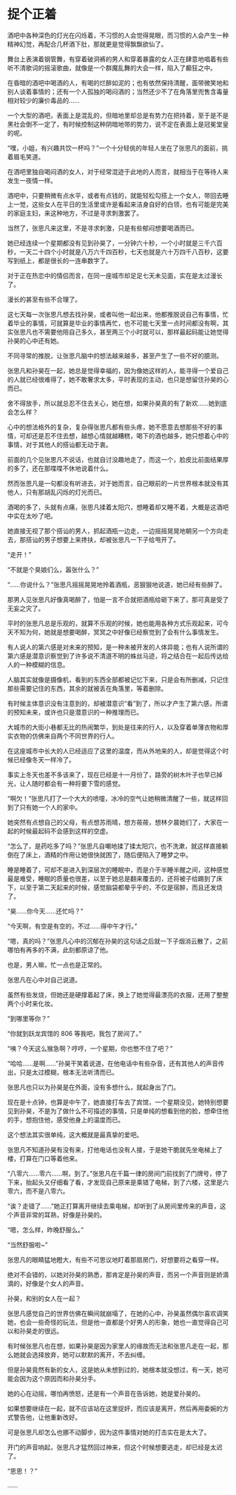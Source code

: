 # 捉个正着

酒吧中各种深色的灯光在闪烁着，不习惯的人会觉得晃眼，而习惯的人会产生一种精神幻觉，再配合几杯酒下肚，那就更是觉得飘飘欲仙了。

舞台上表演着钢管舞，有穿着破洞裤的男人和穿着暴露的女人正在肆意地唱着有些听不清歌词的摇滚歌曲，就像是一个群魔乱舞的大会一样，陷入了癫狂之中。

在昏暗的酒吧中喝酒的人，有喝的烂醉如泥的；也有依然保持清醒，面带微笑地和别人谈着事情的；还有一个人孤独的喝闷酒的；当然还少不了在角落里兜售含毒量相对较少的廉价毒品的……

一个大型的酒吧，表面上是混乱的，但暗地里却总是有势力在把持着，至于是不是黑社会倒不一定了，有时候控制这种阴暗地带的势力，说不定在表面上是冠冕堂皇的呢。

“嘿，小姐，有兴趣共饮一杯吗？”一个十分轻佻的年轻人坐在了张思凡的面前，挑着眉毛笑道。

在酒吧里独自喝闷酒的女人，对于经常混迹于此地的人而言，就相当于在等待人来发生一夜情一样。

酒吧中，只要稍微有点水平，或者有点钱的，就能轻松勾搭上一个女人，带回去睡上一觉，这些女人在平日的生活里或许是看起来洁身自好的白领，也有可能是完美的家庭主妇，来这种地方，不过是寻求刺激罢了。

当然了，张思凡来这里，不是寻求刺激，只是有些郁闷想要喝酒而已。

她已经连续一个星期都没有见到孙昊了，一分钟六十秒，一个小时就是三千六百秒，一天二十四个小时就是八万六千四百秒，七天也就是六十万四千八百秒，这要写到纸上，都是很长的一连串数字了。

对于正在热恋中的情侣而言，在同一座城市却足足七天未见面，实在是太过漫长了。

漫长的甚至有些不合理了。

这七天每一次张思凡想去找孙昊，或者叫他一起出来，他都推脱说自己有事情，忙着毕业的事情，可就算是毕业的事情再忙，也不可能七天里一点时间都没有啊，其实张思凡也不需要他陪自己多久，甚至两三个小时就可以，那样最起码能让她觉得孙昊的心中还有她。

不同寻常的推脱，让张思凡脑中的想法越来越多，甚至产生了一些不好的臆测。

张思凡和孙昊在一起，她总是觉得幸福的，因为像她这样的人，能寻得一个爱自己的人就已经很难得了，她不敢奢求太多，平时表现的主动，也只是想留住孙昊的心而已。

舍不得放手，所以就总忍不住去关心，她在想，如果孙昊真的有了新欢……她到底会怎么样？

心中的想法格外的复杂，复杂得张思凡都有些头疼，她不愿意去想那些不好的事情，可却还是忍不住去想，越想心情就越糟糕，喝下的酒也越多，她只想着心中的事情，对于其他人的搭讪都无动于衷。

前面的几个见张思凡不说话，也就自讨没趣地走了，而这一个，脸皮比前面结果厚的多了，还在那喋喋不休地说着什么。

然而张思凡是一句都没有听进去，对于她而言，自己眼前的一片世界根本就没有其他人，只有那胡乱闪烁的灯光而已。

酒喝的多了，头就有点痛，张思凡揉着太阳穴，想睡着却又睡不着，大概是这酒吧中实在太吵了吧。

她直接无视了那个搭讪的男人，抓起酒瓶一边走，一边摇摇晃晃地朝另一个方向走去，那搭讪的男子想要上来搀扶，却被张思凡一下子给甩开了。

“走开！”

“不就是个臭娘们么，嚣张什么？”

“……你说什么？”张思凡摇摇晃晃地拎着酒瓶，恶狠狠地说道，她已经有些醉了。

那男人见张思凡好像真喝醉了，怕是一言不合就把酒瓶给砸下来了，那可真是受了无妄之灾了。

平时的张思凡总是乐观的，就算不乐观的时候，她也能用各种方式乐观起来，可今天不知为何，她就是想要喝醉，冥冥之中好像已经察觉到了会有什么事情发生。

有人说人的第六感是对未来的预知，是一种未被开发的人体异能；也有人说所谓的第六感是潜意识察觉到了许多说不清道不明的蛛丝马迹，将之结合在一起后传达给人的一种模糊的信息。

人脑其实就像是摄像机，看到的东西全部都被记忆下来，只是会有所删减，只记住那些需要记住的东西，其余的就被丢在角落里，等着删除。

有时候主体意识没有注意到的，却被潜意识“看”到了，所以才产生了第六感，所谓的预知未来，或许也只是潜意识的一种推理而已。

大城市的大街小巷都无比的热闹繁华，到处是往来的行人，以及穿着单薄衣物和厚实衣物的仿佛来自两个不同世界的行人。

在这座城市中长大的人已经适应了这里的温度，而从外地来的人，却是觉得这个时候已经像冬天一样冷了。

事实上冬天也差不多该来了，现在已经是十一月份了，路旁的树木叶子也早已掉光，让人随时都会有一种将要下雪的感觉。

“啊欠！”张思凡打了一个大大的喷嚏，冰冷的空气让她稍微清醒了一些，就这样回到了只有她一个人的家中。

她突然有点想自己的父母，有点想苏雨晴，想方莜莜，想林夕晨她们了，大家在一起的时候最起码不会感到这样的空虚。

“怎么了，是药吃多了吗？”张思凡自嘲地揉了揉太阳穴，也不洗漱，就这样直接躺倒在了床上，酒精的作用让她很快就困了，随后便陷入了睡梦之中。

睡是睡着了，可却不是进入到深层次的睡眠中，而是介于半睡半醒之间，这种感觉最是难受，睡眠的质量也很差，以至于她总是翻来覆去的，还将被子给踢到了床下，以至于第二天起来的时候，感觉脑袋都晕乎乎的，不仅是宿醉，而且还发烧了。

“昊……你今天……还忙吗？”

“今天啊，有空是有空的，不过……得中午才行。”

“嗯，真的吗？”张思凡心中的沉郁在孙昊的这句话之后就一下子烟消云散了，之前哪怕有再多的不满，此刻都原谅了他。

也是，男人嘛，忙一点也是正常的。

张思凡在心中对自己说道。

虽然有些发烧，但她还是硬撑着起了床，换上了她觉得最漂亮的衣服，还用了整整两个小时来化妆。

“到哪里等你？”

“你就到跃龙宾馆的 806 等我吧，我包了房间了。”

“咦？今天这么猴急啊？哼哼，一个星期，你也憋不住了吧？”

“哈哈……是啊……”孙昊干笑着说道，在他电话中有些杂音，还有其他人的声音传出，只是太过模糊，根本无法听清而已。

张思凡也只以为孙昊是在外面，没有多想什么，就起身出了门。

现在是十点钟，也算是中午了，她直接打车去了宾馆，一个星期没见，她特别想要见到孙昊，不是为了做什么不可描述的事情，只是单纯的想看到他的脸，想牵住他的手，想抱住他，感受他身上的温度而已。

这个想法其实很单纯，这大概就是最真挚的爱吧。

张思凡不知道孙昊有没有来，打他电话也没有人接，于是她干脆就先坐电梯上了楼，打算在门口等着他来。

“八零六……零六……啊，到了。”张思凡在千篇一律的房间门前找到了门牌号，停了下来，抬起头又仔细看了看，才发现自己原来是乘错了电梯，到了六楼，这里是六零六，而不是八零六。

“诶？走错了……”她正打算离开继续去乘电梯，却听到了从房间里传来的声音，这个声音非常的耳熟，好像是孙昊的。

“嗯，怎么样，昨晚舒服么。”

“当然舒服啦~”

张思凡的眼睛猛地瞪大，有些不可思议地盯着那扇房门，好想要将之看穿一样。

绝对不会错的，以她对孙昊的熟悉，那肯定是孙昊的声音，而另一个声音则是娇滴滴的，好像是个女人的声音。

孙昊，和别的女人在一起？

张思凡感觉自己的世界仿佛在瞬间就崩塌了，在她的心中，孙昊虽然偶尔喜欢调笑她，也会一些奇怪的玩法，但是他一直都是个好男人的形象，她也一直觉得自己可以和孙昊走的很远。

有时候张思凡也在想，如果孙昊是因为家里人的缘故而无法和张思凡走在一起，那么她就会选择放弃，她可以默默的离开，不去纠缠。

但是孙昊竟然有新的女人，这是她从未想到过的，她根本就没想过，有一天，她可能会因为这个原因而和孙昊分手。

她的心在动摇，哪怕再愤怒，还是有一个声音在告诉她，她是爱孙昊的。

如果想要继续在一起，就不应该站在这里捉奸，而应该是离开，然后再用委婉的方式警告他，让他重新改好。

可是张思凡却怎么也挪不动脚步，因为这件事情对她的打击实在是太大了。

开门的声音响起，张思凡才猛然回过神来，但这个时候想要逃走，却已经是太迟了。

“思思！？”

……
